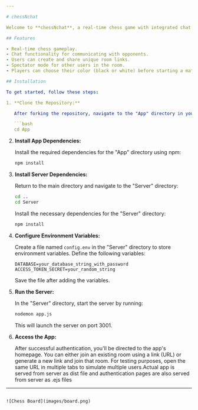 ```yaml
---

# chessNchat

Welcome to **chessNchat**, a real-time chess game with integrated chat functionality. This project utilizes websockets through the Socket.IO library, enabling users to engage in live chess matches and communicate with opponents via chat.

## Features

- Real-time chess gameplay.
- Chat functionality for communicating with opponents.
- Users can create and share unique room links.
- Spectator mode for other users in the room.
- Players can choose their color (black or white) before starting a match.

## Installation

To get started, follow these steps:

1. **Clone the Repository:**

   After forking the repository, navigate to the "App" directory in your terminal:

   ```bash
   cd App
   ```

2. **Install App Dependencies:**

   Install the required dependencies for the "App" directory using npm:

   ```bash
   npm install
   ```

3. **Install Server Dependencies:**

   Return to the main directory and navigate to the "Server" directory:

   ```bash
   cd ..
   cd Server
   ```

   Install the necessary dependencies for the "Server" directory:

   ```bash
   npm install
   ```

4. **Configure Environment Variables:**

   Create a file named `config.env` in the "Server" directory to store environment variables. Define the following variables:

   ```env
   DATABASE=your_database_string_with_password
   ACCESS_TOKEN_SECRET=your_random_string
   ```

   Save the file after adding the variables.

5. **Run the Server:**

   In the "Server" directory, start the server by running:

   ```bash
   nodemon app.js
   ```

   This will launch the server on port 3001.

6. **Access the App:**

   After successful authentication, you'll be directed to the app's homepage. You can either join an existing room using a link (URL) or generate a new link and join that room. For testing purposes, open the same URL in multiple tabs to simulate multiple users.Actual app is served from server as dist file and authentication pages are also served from server as .ejs files 
   
---
```

![Chess Board](images/board.png)

